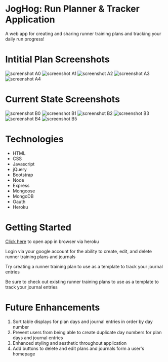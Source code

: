 # JogHog: Run Planner & Tracker Application

A web app for creating and sharing runner training plans and tracking your daily run progress!

# Intitial Plan Screenshots

![screenshot A0](https://imgur.com/U43pK72.png)
![screenshot A1](https://imgur.com/wt4b0NP.png)
![screenshot A2](https://imgur.com/bd1BUwj.png)
![screenshot A3](https://imgur.com/DEaneKk.png)
![screenshot A4](https://imgur.com/xcE00HT.png)

# Current State Screenshots

![screenshot B0](https://imgur.com/OdIZARn.png)
![screenshot B1](https://imgur.com/o9R8hzv.png)
![screenshot B2](https://imgur.com/Lryp0OQ.png)
![screenshot B3](https://imgur.com/R8kebdy.png)
![screenshot B4](https://imgur.com/HJVHQav.png)
![screenshot B5](https://imgur.com/Vu8T2TC.png)

# Technologies

- HTML
- CSS
- Javascript
- jQuery
- Bootstrap
- Node
- Express
- Mongoose
- MongoDB
- Oauth
- Heroku

# Getting Started

[Click here](https://joghog.herokuapp.com/) to open app in browser via heroku

Login via your google account for the ability to create, edit, and delete runner training plans and journals

Try creating a runner training plan to use as a template to track your journal entries

Be sure to check out existing runner training plans to use as a template to track your journal entries

# Future Enhancements

1. Sort table displays for plan days and journal entries in order by day number
2. Prevent users from being able to create duplicate day numbers for plan days and journal entries
3. Enhanced styling and aesthetic throughout application
4. Add buttons to delete and edit plans and journals form a user's homepage